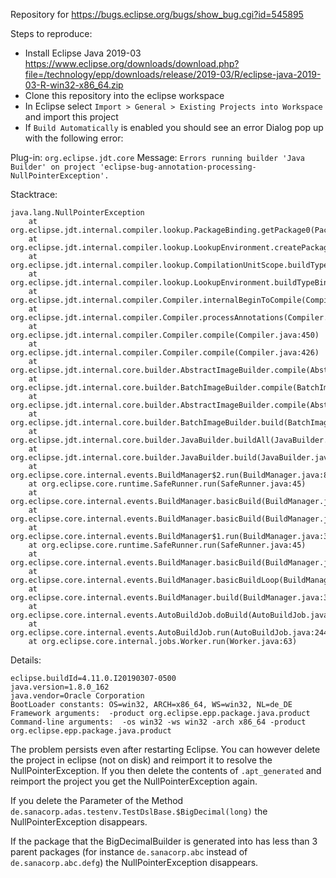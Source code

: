 Repository for <https://bugs.eclipse.org/bugs/show_bug.cgi?id=545895>

Steps to reproduce:

* Install Eclipse Java 2019-03 <https://www.eclipse.org/downloads/download.php?file=/technology/epp/downloads/release/2019-03/R/eclipse-java-2019-03-R-win32-x86_64.zip>
* Clone this repository into the eclipse workspace
* In Eclipse select `Import > General > Existing Projects into Workspace` and import this project
* If `Build Automatically` is enabled you should see an error Dialog pop up with the following error:

Plug-in: `org.eclipse.jdt.core`
Message: `Errors running builder 'Java Builder' on project 'eclipse-bug-annotation-processing-NullPointerException'.`

Stacktrace:

```
java.lang.NullPointerException
	at org.eclipse.jdt.internal.compiler.lookup.PackageBinding.getPackage0(PackageBinding.java:176)
	at org.eclipse.jdt.internal.compiler.lookup.LookupEnvironment.createPackage(LookupEnvironment.java:1100)
	at org.eclipse.jdt.internal.compiler.lookup.CompilationUnitScope.buildTypeBindings(CompilationUnitScope.java:132)
	at org.eclipse.jdt.internal.compiler.lookup.LookupEnvironment.buildTypeBindings(LookupEnvironment.java:464)
	at org.eclipse.jdt.internal.compiler.Compiler.internalBeginToCompile(Compiler.java:845)
	at org.eclipse.jdt.internal.compiler.Compiler.processAnnotations(Compiler.java:961)
	at org.eclipse.jdt.internal.compiler.Compiler.compile(Compiler.java:450)
	at org.eclipse.jdt.internal.compiler.Compiler.compile(Compiler.java:426)
	at org.eclipse.jdt.internal.core.builder.AbstractImageBuilder.compile(AbstractImageBuilder.java:386)
	at org.eclipse.jdt.internal.core.builder.BatchImageBuilder.compile(BatchImageBuilder.java:214)
	at org.eclipse.jdt.internal.core.builder.AbstractImageBuilder.compile(AbstractImageBuilder.java:318)
	at org.eclipse.jdt.internal.core.builder.BatchImageBuilder.build(BatchImageBuilder.java:79)
	at org.eclipse.jdt.internal.core.builder.JavaBuilder.buildAll(JavaBuilder.java:262)
	at org.eclipse.jdt.internal.core.builder.JavaBuilder.build(JavaBuilder.java:185)
	at org.eclipse.core.internal.events.BuildManager$2.run(BuildManager.java:833)
	at org.eclipse.core.runtime.SafeRunner.run(SafeRunner.java:45)
	at org.eclipse.core.internal.events.BuildManager.basicBuild(BuildManager.java:220)
	at org.eclipse.core.internal.events.BuildManager.basicBuild(BuildManager.java:263)
	at org.eclipse.core.internal.events.BuildManager$1.run(BuildManager.java:316)
	at org.eclipse.core.runtime.SafeRunner.run(SafeRunner.java:45)
	at org.eclipse.core.internal.events.BuildManager.basicBuild(BuildManager.java:319)
	at org.eclipse.core.internal.events.BuildManager.basicBuildLoop(BuildManager.java:371)
	at org.eclipse.core.internal.events.BuildManager.build(BuildManager.java:392)
	at org.eclipse.core.internal.events.AutoBuildJob.doBuild(AutoBuildJob.java:154)
	at org.eclipse.core.internal.events.AutoBuildJob.run(AutoBuildJob.java:244)
	at org.eclipse.core.internal.jobs.Worker.run(Worker.java:63)
```

Details:

```
eclipse.buildId=4.11.0.I20190307-0500
java.version=1.8.0_162
java.vendor=Oracle Corporation
BootLoader constants: OS=win32, ARCH=x86_64, WS=win32, NL=de_DE
Framework arguments:  -product org.eclipse.epp.package.java.product
Command-line arguments:  -os win32 -ws win32 -arch x86_64 -product org.eclipse.epp.package.java.product
```

The problem persists even after restarting Eclipse.
You can however delete the project in eclipse (not on disk) and reimport it to resolve the NullPointerException.
If you then delete the contents of `.apt_generated` and reimport the project you get the NullPointerException again.

If you delete the Parameter of the Method `de.sanacorp.adas.testenv.TestDslBase.$BigDecimal(long)` the NullPointerException disappears.

If the package that the BigDecimalBuilder is generated into has less than 3 parent packages (for instance `de.sanacorp.abc` instead of `de.sanacorp.abc.defg`) the NullPointerException disappears.
